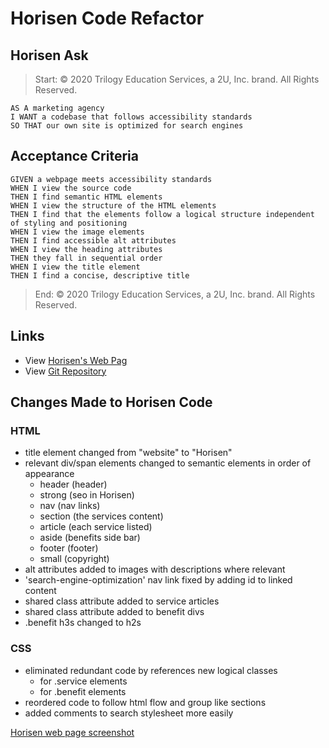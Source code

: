 # Horisen Code Refactor

## Horisen Ask

> Start: © 2020 Trilogy Education Services, a 2U, Inc. brand. All Rights Reserved.
```
AS A marketing agency
I WANT a codebase that follows accessibility standards
SO THAT our own site is optimized for search engines
```

## Acceptance Criteria
```
GIVEN a webpage meets accessibility standards
WHEN I view the source code
THEN I find semantic HTML elements
WHEN I view the structure of the HTML elements
THEN I find that the elements follow a logical structure independent of styling and positioning
WHEN I view the image elements
THEN I find accessible alt attributes
WHEN I view the heading attributes
THEN they fall in sequential order
WHEN I view the title element
THEN I find a concise, descriptive title
```
> End: © 2020 Trilogy Education Services, a 2U, Inc. brand. All Rights Reserved.

## Links 
* View [Horisen's Web Pag](https://matt-gross-27.github.io/01-challenge/)
* View [Git Repository](https://github.com/matt-gross-27/01-challenge)

## Changes Made to Horisen Code

### HTML
* title element changed from "website" to "Horisen"
* relevant div/span elements changed to semantic elements in order of appearance
  * header (header)
  * strong (seo in Horisen)
  * nav (nav links)
  * section (the services content)
  * article (each service listed)
  * aside (benefits side bar)
  * footer (footer)
  * small (copyright)
* alt attributes added to images with descriptions where relevant
* 'search-engine-optimization' nav link fixed by adding id to linked content
* shared class attribute added to service articles
* shared class attribute added to benefit divs
* .benefit h3s changed to h2s

### CSS
* eliminated redundant code by references new logical classes
  * for .service elements
  * for .benefit elements
* reordered code to follow html flow and group like sections
* added comments to search stylesheet more easily

[Horisen web page screenshot](assets/images/screen-shot-horisen-web-page.png)